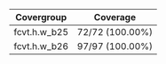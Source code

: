 
|Covergroup|Coverage|
|:--------:|:------:|
|fcvt.h.w_b25|72/72 (100.00%)|
|fcvt.h.w_b26|97/97 (100.00%)|
